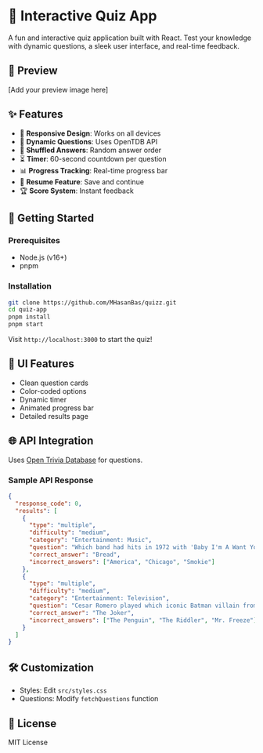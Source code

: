 # 🧠 Interactive Quiz App

A fun and interactive quiz application built with React. Test your knowledge with dynamic questions, a sleek user interface, and real-time feedback.

## 📸 Preview
[Add your preview image here]

## ✨ Features
- 📱 **Responsive Design**: Works on all devices
- 🔄 **Dynamic Questions**: Uses OpenTDB API
- 🔀 **Shuffled Answers**: Random answer order
- ⏳ **Timer**: 60-second countdown per question
- 📊 **Progress Tracking**: Real-time progress bar
- 🔖 **Resume Feature**: Save and continue
- 🏆 **Score System**: Instant feedback

## 🚀 Getting Started

### Prerequisites
- Node.js (v16+)
- pnpm

### Installation
```bash
git clone https://github.com/MHasanBas/quizz.git
cd quiz-app
pnpm install
pnpm start
```
Visit `http://localhost:3000` to start the quiz!

## 🎨 UI Features
- Clean question cards
- Color-coded options
- Dynamic timer
- Animated progress bar
- Detailed results page

## 🌐 API Integration
Uses [Open Trivia Database](https://opentdb.com/api) for questions.

### Sample API Response
```json
{
  "response_code": 0,
  "results": [
    {
      "type": "multiple",
      "difficulty": "medium",
      "category": "Entertainment: Music",
      "question": "Which band had hits in 1972 with 'Baby I'm A Want You', 'Everything I Own' and 'The Guitar Man'",
      "correct_answer": "Bread",
      "incorrect_answers": ["America", "Chicago", "Smokie"]
    },
    {
      "type": "multiple",
      "difficulty": "medium",
      "category": "Entertainment: Television",
      "question": "Cesar Romero played which iconic Batman villain from the 1960's TV show?",
      "correct_answer": "The Joker",
      "incorrect_answers": ["The Penguin", "The Riddler", "Mr. Freeze"]
    }
  ]
}
```

## 🛠️ Customization
- Styles: Edit `src/styles.css`
- Questions: Modify `fetchQuestions` function

## 📝 License
MIT License
